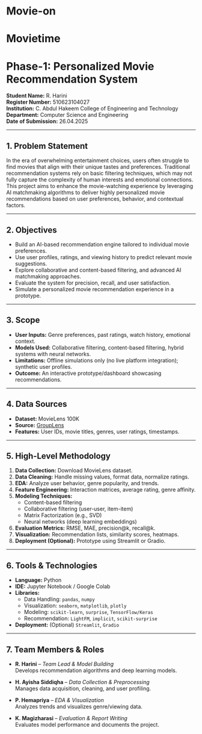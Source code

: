 # Movie-on
# Movietime
# Phase-1: Personalized Movie Recommendation System

**Student Name:** R. Harini  
**Register Number:** 510623104027  
**Institution:** C. Abdul Hakeem College of Engineering and Technology  
**Department:** Computer Science and Engineering  
**Date of Submission:** 26.04.2025  

---

## 1. Problem Statement

In the era of overwhelming entertainment choices, users often struggle to find movies that align with their unique tastes and preferences. Traditional recommendation systems rely on basic filtering techniques, which may not fully capture the complexity of human interests and emotional connections. This project aims to enhance the movie-watching experience by leveraging AI matchmaking algorithms to deliver highly personalized movie recommendations based on user preferences, behavior, and contextual factors.

---

## 2. Objectives

- Build an AI-based recommendation engine tailored to individual movie preferences.
- Use user profiles, ratings, and viewing history to predict relevant movie suggestions.
- Explore collaborative and content-based filtering, and advanced AI matchmaking approaches.
- Evaluate the system for precision, recall, and user satisfaction.
- Simulate a personalized movie recommendation experience in a prototype.

---

## 3. Scope

- **User Inputs:** Genre preferences, past ratings, watch history, emotional context.
- **Models Used:** Collaborative filtering, content-based filtering, hybrid systems with neural networks.
- **Limitations:** Offline simulations only (no live platform integration); synthetic user profiles.
- **Outcome:** An interactive prototype/dashboard showcasing recommendations.

---

## 4. Data Sources

- **Dataset:** MovieLens 100K  
- **Source:** [GroupLens](https://grouplens.org/datasets/movielens/)  
- **Features:** User IDs, movie titles, genres, user ratings, timestamps.

---

## 5. High-Level Methodology

1. **Data Collection:** Download MovieLens dataset.
2. **Data Cleaning:** Handle missing values, format data, normalize ratings.
3. **EDA:** Analyze user behavior, genre popularity, and trends.
4. **Feature Engineering:** Interaction matrices, average rating, genre affinity.
5. **Modeling Techniques:**
   - Content-based filtering
   - Collaborative filtering (user-user, item-item)
   - Matrix Factorization (e.g., SVD)
   - Neural networks (deep learning embeddings)
6. **Evaluation Metrics:** RMSE, MAE, precision@k, recall@k.
7. **Visualization:** Recommendation lists, similarity scores, heatmaps.
8. **Deployment (Optional):** Prototype using Streamlit or Gradio.

---

## 6. Tools & Technologies

- **Language:** Python  
- **IDE:** Jupyter Notebook / Google Colab  
- **Libraries:**  
  - Data Handling: `pandas`, `numpy`  
  - Visualization: `seaborn`, `matplotlib`, `plotly`  
  - Modeling: `scikit-learn`, `surprise`, `TensorFlow/Keras`  
  - Recommendation: `LightFM`, `implicit`, `scikit-surprise`  
- **Deployment:** (Optional) `Streamlit`, `Gradio`

---

## 7. Team Members & Roles

- **R. Harini** – *Team Lead & Model Building*  
  Develops recommendation algorithms and deep learning models.

- **H. Ayisha Siddiqha** – *Data Collection & Preprocessing*  
  Manages data acquisition, cleaning, and user profiling.

- **P. Hemapriya** – *EDA & Visualization*  
  Analyzes trends and visualizes genre/viewing data.

- **K. Magizharasi** – *Evaluation & Report Writing*  
  Evaluates model performance and documents the project.
